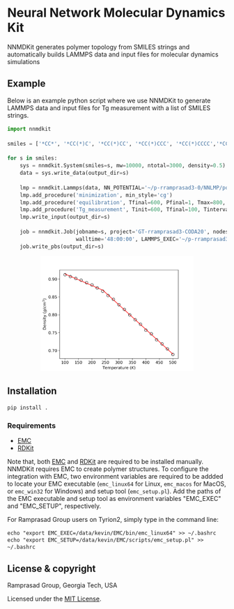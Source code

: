 # Neural Network Molecular Dynamics Kit

NNMDKit generates polymer topology from SMILES strings and automatically builds LAMMPS data and input files for molecular dynamics simulations

## Example
Below is an example python script where we use NNMDKit to generate LAMMPS data and input files for Tg measurement with a list of SMILES strings.
```python
import nnmdkit

smiles = ['*CC*', '*CC(*)C', '*CC(*)CC', '*CC(*)CCC', '*CC(*)CCCC','*CC(*)c1ccccc1']

for s in smiles:
    sys = nnmdkit.System(smiles=s, mw=10000, ntotal=3000, density=0.5)
    data = sys.write_data(output_dir=s)

    lmp = nnmdkit.Lammps(data, NN_POTENTIAL='~/p-rramprasad3-0/NNLMP/potential_saved')
    lmp.add_procedure('minimization', min_style='cg')
    lmp.add_procedure('equilibration', Tfinal=600, Pfinal=1, Tmax=800, Pmax=49346.163)
    lmp.add_procedure('Tg_measurement', Tinit=600, Tfinal=100, Tinterval=25, step=1000000)
    lmp.write_input(output_dir=s)
                       
    job = nnmdkit.Job(jobname=s, project='GT-rramprasad3-CODA20', nodes=2, ppn=24, 
                      walltime='48:00:00', LAMMPS_EXEC='~/p-rramprasad3-0/NNLMP/lmp')
    job.write_pbs(output_dir=s)
```
<p align="center">
    <img src='./tutorial/img/temp_vs_density.png' width="70%"/>
</p>

## Installation

```bash
pip install .
```

### Requirements
* [EMC](http://montecarlo.sourceforge.net/emc/Welcome.html)
* [RDKit](https://www.rdkit.org/)

Note that, both [EMC](http://montecarlo.sourceforge.net/emc/Welcome.html) and [RDKit](https://www.rdkit.org/) are required to be installed manually.
NNMDKit requires EMC to create polymer structures. To configure the integration with EMC, two environment variables are required to be addded to locate 
your EMC executable (`emc_linux64` for Linux, `emc_macos` for MacOS, or `emc_win32` for Windows) and setup tool (`emc_setup.pl`). Add the paths of the 
EMC executable and setup tool as environment variables "EMC_EXEC" and "EMC_SETUP", respectively.

For Ramprasad Group users on Tyrion2, simply type in the command line:

```
echo "export EMC_EXEC=/data/kevin/EMC/bin/emc_linux64" >> ~/.bashrc
echo "export EMC_SETUP=/data/kevin/EMC/scripts/emc_setup.pl" >> ~/.bashrc
```

## License & copyright
Ramprasad Group, Georgia Tech, USA

Licensed under the [MIT License](LICENSE). 
